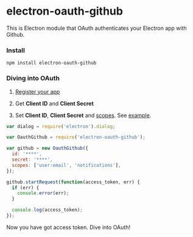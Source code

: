 # electron-oauth-github
This is Electron module that OAuth authenticates your Electron app with Github.

### Install
```
npm install electron-oauth-github
```

### Diving into OAuth
1. [Register your app](https://github.com/settings/developers)

2. Get **Client ID** and **Client Secret**

3. Set **Client ID**, **Client Secret** and [scopes](https://developer.github.com/v3/oauth/#scopes). See [example](https://github.com/uraway/electron-oauth-github/tree/master/example).

```javascript
var dialog = require('electron').dialog;

var OauthGithub = require('electron-oauth-github');

var github = new OauthGithub({
  id: '****',
  secret: '****',
  scopes: ['user:email', 'notifications'],
});

github.startRequest(function(access_token, err) {
  if (err) {
    console.error(err);
  }

  console.log(access_token);
});
```

Now you have got access token. Dive into OAuth!
